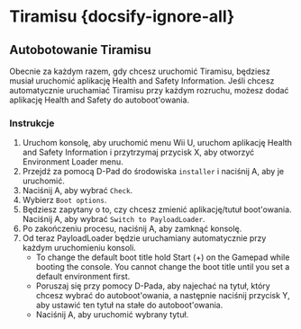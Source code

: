 # Tiramisu {docsify-ignore-all}

## Autobotowanie Tiramisu

Obecnie za każdym razem, gdy chcesz uruchomić Tiramisu, będziesz musiał uruchomić aplikację Health and Safety Information. Jeśli chcesz automatycznie uruchamiać Tiramisu przy każdym rozruchu, możesz dodać aplikację Health and Safety do autoboot'owania.

### Instrukcje

1. Uruchom konsolę, aby uruchomić menu Wii U, uruchom aplikację Health and Safety Information i przytrzymaj przycisk X, aby otworzyć Environment Loader menu.
1. Przejdź za pomocą D-Pad do środowiska `installer` i naciśnij A, aby je uruchomić.
1. Naciśnij A, aby wybrać `Check`.
1. Wybierz `Boot options`.
1. Będziesz zapytany o to, czy chcesz zmienić aplikację/tutuł boot'owania. Naciśnij A, aby wybrać `Switch to PayloadLoader`.
1. Po zakończeniu procesu, naciśnij A, aby zamknąć konsolę.
1. Od teraz PayloadLoader będzie uruchamiany automatycznie przy każdym uruchomieniu konsoli.
    - To change the default boot title hold Start (+) on the Gamepad while booting the console. You cannot change the boot title until you set a default environment first.
    - Poruszaj się przy pomocy D-Pada, aby najechać na tytuł, który chcesz wybrać do autoboot'owania, a następnie naciśnij przycisk Y, aby ustawić ten tytuł na stałe do autoboot'owania.
    - Naciśnij A, aby uruchomić wybrany tytuł.

